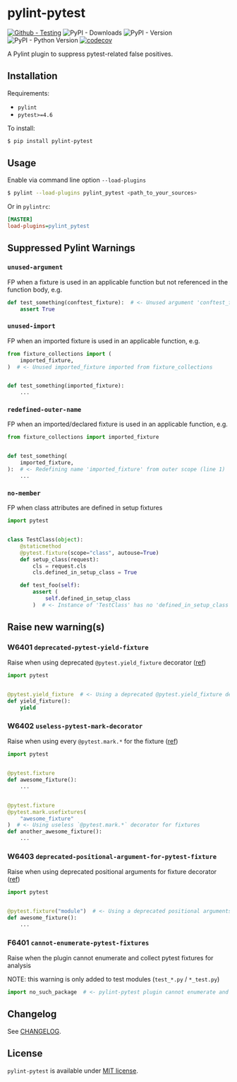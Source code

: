 # pylint-pytest

[![Github - Testing](https://github.com/pylint-dev/pylint-pytest/actions/workflows/run-tests.yaml/badge.svg)](https://github.com/pylint-dev/pylint-pytest/actions/workflows/run-tests.yaml)
![PyPI - Downloads](https://img.shields.io/pypi/dd/pylint-pytest)
![PyPI - Version](https://img.shields.io/pypi/v/pylint-pytest)
![PyPI - Python Version](https://img.shields.io/pypi/pyversions/pylint-pytest)
[![codecov](https://codecov.io/gh/pylint-dev/pylint-pytest/graph/badge.svg?token=NhZDLKmomd)](https://codecov.io/gh/pylint-dev/pylint-pytest)

A Pylint plugin to suppress pytest-related false positives.

## Installation

Requirements:

- `pylint`
- `pytest>=4.6`

To install:

```bash
$ pip install pylint-pytest
```

## Usage

Enable via command line option `--load-plugins`

```bash
$ pylint --load-plugins pylint_pytest <path_to_your_sources>
```

Or in `pylintrc`:

```ini
[MASTER]
load-plugins=pylint_pytest
```

## Suppressed Pylint Warnings

### `unused-argument`

FP when a fixture is used in an applicable function but not referenced in the function body, e.g.

```python
def test_something(conftest_fixture):  # <- Unused argument 'conftest_fixture'
    assert True
```

### `unused-import`

FP when an imported fixture is used in an applicable function, e.g.

```python
from fixture_collections import (
    imported_fixture,
)  # <- Unused imported_fixture imported from fixture_collections


def test_something(imported_fixture):
    ...
```

### `redefined-outer-name`

FP when an imported/declared fixture is used in an applicable function, e.g.

```python
from fixture_collections import imported_fixture


def test_something(
    imported_fixture,
):  # <- Redefining name 'imported_fixture' from outer scope (line 1)
    ...
```

### `no-member`

FP when class attributes are defined in setup fixtures

```python
import pytest


class TestClass(object):
    @staticmethod
    @pytest.fixture(scope="class", autouse=True)
    def setup_class(request):
        cls = request.cls
        cls.defined_in_setup_class = True

    def test_foo(self):
        assert (
            self.defined_in_setup_class
        )  # <- Instance of 'TestClass' has no 'defined_in_setup_class' member
```

## Raise new warning(s)

### W6401 `deprecated-pytest-yield-fixture`

Raise when using deprecated `@pytest.yield_fixture` decorator ([ref](https://docs.pytest.org/en/latest/yieldfixture.html))

```python
import pytest


@pytest.yield_fixture  # <- Using a deprecated @pytest.yield_fixture decorator
def yield_fixture():
    yield
```

### W6402 `useless-pytest-mark-decorator`

Raise when using every `@pytest.mark.*` for the fixture ([ref](https://docs.pytest.org/en/stable/reference.html#marks))

```python
import pytest


@pytest.fixture
def awesome_fixture():
    ...


@pytest.fixture
@pytest.mark.usefixtures(
    "awesome_fixture"
)  # <- Using useless `@pytest.mark.*` decorator for fixtures
def another_awesome_fixture():
    ...
```

### W6403 `deprecated-positional-argument-for-pytest-fixture`

Raise when using deprecated positional arguments for fixture decorator ([ref](https://docs.pytest.org/en/stable/deprecations.html#pytest-fixture-arguments-are-keyword-only))

```python
import pytest


@pytest.fixture("module")  # <- Using a deprecated positional arguments for fixture
def awesome_fixture():
    ...
```

### F6401 `cannot-enumerate-pytest-fixtures`

Raise when the plugin cannot enumerate and collect pytest fixtures for analysis

NOTE: this warning is only added to test modules (`test_*.py` / `*_test.py`)

```python
import no_such_package  # <- pylint-pytest plugin cannot enumerate and collect pytest fixtures
```

## Changelog

See [CHANGELOG](CHANGELOG.md).

## License

`pylint-pytest` is available under [MIT license](LICENSE).
